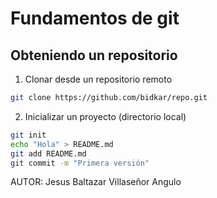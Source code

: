 # Fundamentos de git

## Obteniendo un repositorio
1. Clonar desde un repositorio remoto
```bash
git clone https://github.com/bidkar/repo.git
```
2. Inicializar un proyecto (directorio local)
```bash
git init
echo "Hola" > README.md
git add README.md
git commit -m "Primera versión"
```

AUTOR: Jesus Baltazar Villaseñor Angulo
